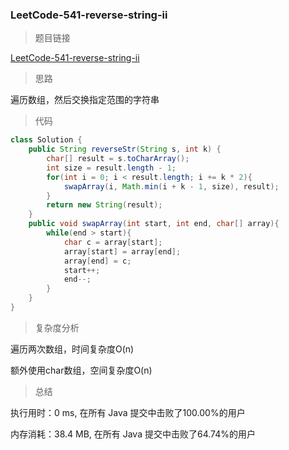 ### LeetCode-541-reverse-string-ii

> 题目链接

[LeetCode-541-reverse-string-ii](https://leetcode-cn.com/problems/reverse-string-ii/)

> 思路

遍历数组，然后交换指定范围的字符串

> 代码

```java
class Solution {
    public String reverseStr(String s, int k) {
        char[] result = s.toCharArray();
        int size = result.length - 1;
        for(int i = 0; i < result.length; i += k * 2){
            swapArray(i, Math.min(i + k - 1, size), result);
        }
        return new String(result);
    }
    public void swapArray(int start, int end, char[] array){
        while(end > start){
            char c = array[start];
            array[start] = array[end];
            array[end] = c;
            start++;
            end--;
        }
    }
}
```

> 复杂度分析

遍历两次数组，时间复杂度O(n)

额外使用char数组，空间复杂度O(n)

> 总结

执行用时：0 ms, 在所有 Java 提交中击败了100.00%的用户

内存消耗：38.4 MB, 在所有 Java 提交中击败了64.74%的用户

